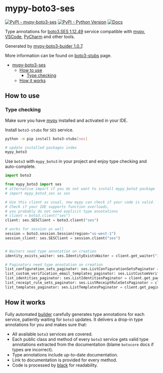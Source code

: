 # mypy-boto3-ses

[![PyPI - mypy-boto3-ses](https://img.shields.io/pypi/v/mypy-boto3-ses.svg?color=blue)](https://pypi.org/project/mypy-boto3-ses)
[![PyPI - Python Version](https://img.shields.io/pypi/pyversions/mypy-boto3-ses.svg?color=blue)](https://pypi.org/project/mypy-boto3-ses)
[![Docs](https://img.shields.io/readthedocs/mypy-boto3-builder.svg?color=blue)](https://mypy-boto3-builder.readthedocs.io/)

Type annotations for
[boto3.SES 1.12.49](https://boto3.amazonaws.com/v1/documentation/api/1.12.49/reference/services/ses.html#SES) service
compatible with [mypy](https://github.com/python/mypy), [VSCode](https://code.visualstudio.com/),
[PyCharm](https://www.jetbrains.com/pycharm/) and other tools.

Generated by [mypy-boto3-buider 1.0.7](https://github.com/vemel/mypy_boto3_builder).

More information can be found on [boto3-stubs](https://pypi.org/project/boto3-stubs/) page.

- [mypy-boto3-ses](#mypy-boto3-ses)
  - [How to use](#how-to-use)
    - [Type checking](#type-checking)
  - [How it works](#how-it-works)

## How to use

### Type checking

Make sure you have [mypy](https://github.com/python/mypy) installed and activated in your IDE.

Install `boto3-stubs` for `SES` service.

```bash
python -m pip install boto3-stubs[ses]

# update installed packages index
mypy_boto3
```

Use `boto3` with `mypy_boto3` in your project and enjoy type checking and auto-complete.

```python
import boto3

from mypy_boto3 import ses
# alternative import if you do not want to install mypy_boto3 package
# import mypy_boto3_ses as ses

# Use this client as usual, now mypy can check if your code is valid.
# Check if your IDE supports function overloads,
# you probably do not need explicit type annotations
# client = boto3.client("ses")
client: ses.SESClient = boto3.client("ses")

# works for session as well
session = boto3.session.Session(region="us-west-1")
session_client: ses.SESClient = session.client("ses")


# Waiters need type annotation on creation
identity_exists_waiter: ses.IdentityExistsWaiter = client.get_waiter("identity_exists")

# Paginators need type annotation on creation
list_configuration_sets_paginator: ses.ListConfigurationSetsPaginator = client.get_paginator("list_configuration_sets")
list_custom_verification_email_templates_paginator: ses.ListCustomVerificationEmailTemplatesPaginator = client.get_paginator("list_custom_verification_email_templates")
list_identities_paginator: ses.ListIdentitiesPaginator = client.get_paginator("list_identities")
list_receipt_rule_sets_paginator: ses.ListReceiptRuleSetsPaginator = client.get_paginator("list_receipt_rule_sets")
list_templates_paginator: ses.ListTemplatesPaginator = client.get_paginator("list_templates")
```

## How it works

Fully automated [builder](https://github.com/vemel/mypy_boto3_builder) carefully generates
type annotations for each service, patiently waiting for `boto3` updates. It delivers
a drop-in type annotations for you and makes sure that:

- All available `boto3` services are covered.
- Each public class and method of every `boto3` service gets valid type annotations
  extracted from the documentation (blame `botocore` docs if types are incorrect).
- Type annotations include up-to-date documentation.
- Link to documentation is provided for every method.
- Code is processed by [black](https://github.com/psf/black) for readability.
